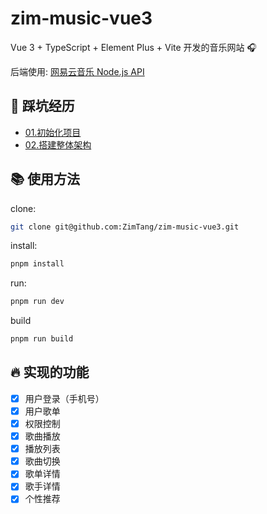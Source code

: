 # zim-music-vue3

Vue 3 + TypeScript + Element Plus + Vite 开发的音乐网站 🎧

后端使用: [网易云音乐 Node.js API](https://github.com/Binaryify/NeteaseCloudMusicApi)

## 🏃 踩坑经历

- [01.初始化项目](./doc/01.初始化项目.md)
- [02.搭建整体架构](./doc/02.搭建整体架构.md)

## 📚 使用方法

clone:

```bash
git clone git@github.com:ZimTang/zim-music-vue3.git
```

install:

```bash
pnpm install
```

run:

```bash
pnpm run dev
```

build

```bash
pnpm run build
```

## 🔥 实现的功能

- [x] 用户登录（手机号）
- [x] 用户歌单
- [x] 权限控制
- [x] 歌曲播放
- [x] 播放列表
- [x] 歌曲切换
- [x] 歌单详情
- [x] 歌手详情
- [x] 个性推荐
